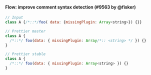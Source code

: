 #### Flow: improve comment syntax detection (#9563 by @fisker)

<!-- prettier-ignore -->
```jsx
// Input
class A {/*::*/foo( data: {missingPlugin: Array<string>}) {}}

// Prettier master
class A {
  /*::*/ foo(data: { missingPlugin: Array/*:: <string> */ }) {}
}

// Prettier stable
class A {
  /*::*/ foo(data: { missingPlugin: Array<string> }) {}
}
```
